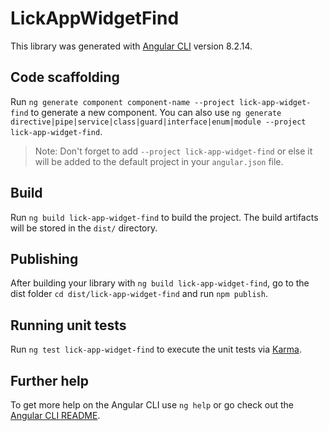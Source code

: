 # LickAppWidgetFind

This library was generated with [Angular CLI](https://github.com/angular/angular-cli) version 8.2.14.

## Code scaffolding

Run `ng generate component component-name --project lick-app-widget-find` to generate a new component. You can also use `ng generate directive|pipe|service|class|guard|interface|enum|module --project lick-app-widget-find`.
> Note: Don't forget to add `--project lick-app-widget-find` or else it will be added to the default project in your `angular.json` file. 

## Build

Run `ng build lick-app-widget-find` to build the project. The build artifacts will be stored in the `dist/` directory.

## Publishing

After building your library with `ng build lick-app-widget-find`, go to the dist folder `cd dist/lick-app-widget-find` and run `npm publish`.

## Running unit tests

Run `ng test lick-app-widget-find` to execute the unit tests via [Karma](https://karma-runner.github.io).

## Further help

To get more help on the Angular CLI use `ng help` or go check out the [Angular CLI README](https://github.com/angular/angular-cli/blob/master/README.md).
